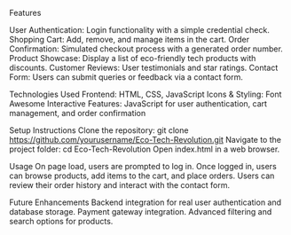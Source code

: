 Features

User Authentication: Login functionality with a simple credential check.
Shopping Cart: Add, remove, and manage items in the cart.
Order Confirmation: Simulated checkout process with a generated order number.
Product Showcase: Display a list of eco-friendly tech products with discounts.
Customer Reviews: User testimonials and star ratings.
Contact Form: Users can submit queries or feedback via a contact form.

Technologies Used
Frontend: HTML, CSS, JavaScript
Icons & Styling: Font Awesome
Interactive Features: JavaScript for user authentication, cart management, and order confirmation

Setup Instructions
Clone the repository:
 git clone https://github.com/yourusername/Eco-Tech-Revolution.git
Navigate to the project folder:
 cd Eco-Tech-Revolution
Open index.html in a web browser.

Usage
On page load, users are prompted to log in.
Once logged in, users can browse products, add items to the cart, and place orders.
Users can review their order history and interact with the contact form.

Future Enhancements
Backend integration for real user authentication and database storage.
Payment gateway integration.
Advanced filtering and search options for products.
